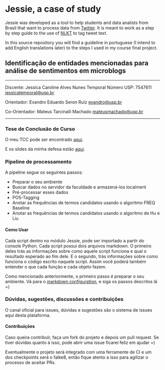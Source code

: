 # Jessie, a case of study

Jessie was developed as a tool to help students and data analists from Brasil that want to
process data from [Twitter](https://twitter.com/). It is meant to work as a
step by step guide to the use of [NLKT](http://nltk.org/) to tag tweet text.

In this source repository you will find a guideline in portuguese (I intend to add
English translations later) to the steps I used in my course final project.


## Identificação de entidades mencionadas para análise de sentimentos em microblogs
---

Discente: Jessica Caroline Alves Nunes Temporal
Número USP: 7547611
jessicatemporal@usp.br

Orientador: Evandro Eduardo Seron Ruiz
evandro@usp.br

Co-Orientador: Mateus Tarcinalli Machado
mateusmachado@usp.br

---

### Tese de Conclusão de Curso

O meu TCC pode ser encontrado [aqui](https://drive.google.com/open?id=0BxeG4Yg1C3hHOXZ1T1JSazY1VGs).

E os slides da minha defesa estão [aqui](http://jtemporal.github.io/jessie/).

### Pipeline de processamento

A pipeline segue os seguintes passos:

 - Preparar o seu ambiente
 - Buscar dados no servidor da faculdade e armazená-los localment
 - Pré-processar esses dados
 - POS-Tagging
 - Anotar as frequências de termos candidatos usando o algoritmo FREQ Baseline
 - Anotar as frequências de termos candidatos usando o algoritmo de Hu e Liu

#### Como Usar

Cada script dentro no módulo Jessie, pode ser importado a partir do console
Python. Cada script possui dois arquivos markdown. O primeiro deles trás
as informações sobre como aquele script funciona e qual o resultado esperado
ao fim dele. E o segundo, trás informações sobre como funciona o código escrito
naquele script. Assim você poderá também entender o que cada função e cada objeto
fazem.

Como mencionado anteriormente, o primeiro passo é preparar o seu ambiente. Vá para
o [markdown configuration](https://github.com/jtemporal/jessie/blob/master/configuration.md),
e siga os passos descritos lá =)

### Dúvidas, sugestões, discussões e contribuições

O canal oficial para issues, dúvidas e sugestões são o sistema de issues aqui
desta plataforma.

#### Contribuições
Caso queira contribuir, faça um fork do projeto e depois um pull request.
Se tiver dúvidas quanto à isso, pode abrir uma issue ficarei feliz em ajudar =)

Eventualmente o projeto será integrado com uma ferramente de CI e um dos
checkpoints será o falke8, então fique atento a isso para agilizar o processo
de aceitar PRs.
